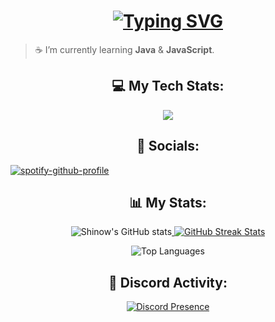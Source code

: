 <h1 align="center">
  <a href="https://git.io/typing-svg">
  <img src="https://readme-typing-svg.demolab.com?font=Fira+Code&pause=1000&color=F7F7F7&center=true&vCenter=true&width=435&lines=Hi+%F0%9F%91%8B%F0%9F%8F%BD%2C+I'm+Shinow" alt="Typing SVG" /></a>
</h1>

> ☕ I’m currently learning **Java** & **JavaScript**.

<div align="center"> 
  <h2>💻 My Tech Stats:</h2>
</div>

<p align="center">
  <a href="https://skillicons.dev">
    <img src="https://skillicons.dev/icons?i=html,css,figma,vscode,github,ps,pr" />
  </a>
</p>

<div align="center"> 
  <h2>🧩 Socials:</h2>
</div>

[![spotify-github-profile](https://spotify-github-profile.kittinanx.com/api/view?uid=31usjd2c4fwkak7r4la5mqxv6tuu&cover_image=true&theme=compact&show_offline=true&background_color=121212&interchange=false)](https://spotify-github-profile.kittinanx.com/api/view?uid=31usjd2c4fwkak7r4la5mqxv6tuu&redirect=true)

<div align="center"> 
  <h2>📊 My Stats:</h2>
</div>

<div align="center">
  <a href="https://github.com/anuraghazra/github-readme-stats">
    <img src="https://github-readme-stats.vercel.app/api?username=ItzShinow&theme=dark&show_icons=true" alt="Shinow's GitHub stats" style="display: inline-block;" />
        <img src="https://github-readme-streak-stats.herokuapp.com/?user=ItzShinow&theme=dark&hide_border=false" alt="GitHub Streak Stats" />
  </a>
</div>

<p align="center"> 
  <img src="https://github-readme-stats.vercel.app/api/top-langs/?username=ItzShinow&layout=compact&theme=dark&show_icons=true" alt="Top Languages" style="display: inline-block;" />
</p> 

<div align="center"> 
  <h2>🔮 Discord Activity:</h2>
</div>

<div align="center">
  <a href="https://discord.com/users/572043032585830403">
    <img src="https://lanyard.cnrad.dev/api/572043032585830403" alt="Discord Presence" />
  </a>
</div>


